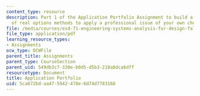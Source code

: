```yaml
---
content_type: resource
description: Part 1 of the Application Portfolio Assignment to build a suite of applications
  of real options methods to apply a professional issue of your own choosing.
file: /media/courses/esd-71-engineering-systems-analysis-for-design-fall-2008/5ca672bdaa475942478e6d74d7783168_ap_assn1.pdf
file_type: application/pdf
learning_resource_types:
- Assignments
ocw_type: OCWFile
parent_title: Assignments
parent_type: CourseSection
parent_uid: 549db3c7-330e-b0d5-d5b3-218a8dca6dff
resourcetype: Document
title: Application Portfolio
uid: 5ca672bd-aa47-5942-478e-6d74d7783168
---
```

